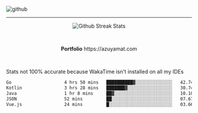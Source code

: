 ![github](https://media.discordapp.net/attachments/881363147364118528/1142610121697021952/background.png?width=1000&height=300)<br>
___
<p align="center">
  <img alt="Github Streak Stats" src="https://streak-stats.demolab.com?user=Azuyamat&theme=transparent&hide_border=true"/>
</p><br>
<p align="center">
      <strong>Portfolio</strong> https://azuyamat.com
</p><br>

Stats not 100% accurate because WakaTime isn't installed on all my IDEs
<!--START_SECTION:waka-->

```txt
Go                    4 hrs 50 mins   ██████████▓░░░░░░░░░░░░░░   42.74 %
Kotlin                3 hrs 28 mins   ███████▓░░░░░░░░░░░░░░░░░   30.74 %
Java                  1 hr 8 mins     ██▓░░░░░░░░░░░░░░░░░░░░░░   10.10 %
JSON                  52 mins         ██░░░░░░░░░░░░░░░░░░░░░░░   07.67 %
Vue.js                24 mins         █░░░░░░░░░░░░░░░░░░░░░░░░   03.66 %
```

<!--END_SECTION:waka-->
